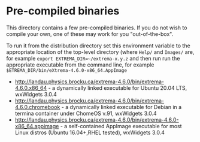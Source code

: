 <h1>Pre-compiled binaries</h2>

This  directory contains a few pre-compiled binaries. If you do not wish to compile your own, one of these may work for you "out-of-the-box".

To run it from the distribution directory set this environment variable to the appropriate location of the top-level directory (where `Help/` and `Images/` are, for example 
```export EXTREMA_DIR=~/extrema-x.y.z```
and then run run the appropriate executable from the command line, for example 
```$ETREMA_DIR/bin/eXtrema-4.6.0-x86_64.AppImage```
 
<ul>
  <li><a href="http://landau.physics.brocku.ca/extrema-4.6.0/bin/extrema-4.6.0.x86_64">http://landau.physics.brocku.ca/extrema-4.6.0/bin/extrema-4.6.0.x86_64</a> - a dynamically linked executable for Ubuntu 20.04 LTS, wxWidgets 3.0.4</li>
  <li><a href="http://landau.physics.brocku.ca/extrema-4.6.0/bin/extrema-4.6.0.chromebook">http://landau.physics.brocku.ca/extrema-4.6.0/bin/extrema-4.6.0.chromebook</a> - a dynamically linked executable for Debian in a termina container under ChomeOS v.91, wxWidgets 3.0.4</li>
  <li><a href="http://landau.physics.brocku.ca/extrema-4.6.0/bin/extrema-4.6.0-x86_64.appimage">http://landau.physics.brocku.ca/extrema-4.6.0/bin/extrema-4.6.0-x86_64.appimage</a> - a self-contained AppImage executable for most Linux distros (Ubuntu 16.04+,RHEL tested), wxWidgets 3.0.4</li>
</ul>
